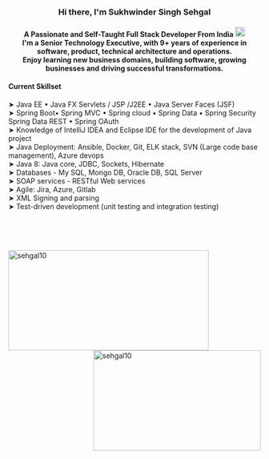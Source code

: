 

<h3 align="center">Hi there, I'm Sukhwinder Singh Sehgal </h3>
<h4 align="center">A Passionate and Self-Taught Full Stack Developer From India <img height="20" src="https://github.com/sehgal10/sehgal10/assets/7620790/f97861a1-9299-4e2f-a920-43f236ae3530">


<br>
I'm a Senior Technology Executive, with 9+ years of experience in software, product, technical architecture and operations.
<br>
Enjoy learning new business domains, building software, growing businesses and driving successful transformations.
</h4>


<h4>Current Skillset</h4>

➤ Java EE • Java FX Servlets / JSP /J2EE • Java Server Faces (JSF)<br>
➤ Spring Boot• Spring MVC • Spring cloud • Spring Data • Spring Security Spring Data REST • Spring OAuth<br>
➤ Knowledge of IntelliJ IDEA and Eclipse IDE for the development of Java project<br>
➤ Java Deployment: Ansible, Docker, Git, ELK stack, SVN (Large code base management), Azure devops<br>
➤ Java 8: Java core, JDBC, Sockets, Hibernate<br>
➤ Databases - My SQL, Mongo DB, Oracle DB, SQL Server<br>
➤ SOAP services - RESTful Web services<br>
➤ Agile: Jira, Azure, Gitlab<br>
➤ XML Signing and parsing<br>
➤ Test-driven development (unit testing and integration testing)<br>
<br>


<!--
<h4>Languages & Tools</h4>

<code><img height="20" src="https://raw.githubusercontent.com/github/explore/80688e429a7d4ef2fca1e82350fe8e3517d3494d/topics/html/html.png"></code>
<code><img height="20" src="https://raw.githubusercontent.com/github/explore/80688e429a7d4ef2fca1e82350fe8e3517d3494d/topics/css/css.png"></code>
<code><img height="20" src="https://raw.githubusercontent.com/github/explore/80688e429a7d4ef2fca1e82350fe8e3517d3494d/topics/bootstrap/bootstrap.png"></code>
<code><img height="20" src="https://raw.githubusercontent.com/github/explore/80688e429a7d4ef2fca1e82350fe8e3517d3494d/topics/sass/sass.png"></code>
<code><img height="20" src="https://raw.githubusercontent.com/github/explore/80688e429a7d4ef2fca1e82350fe8e3517d3494d/topics/javascript/javascript.png"></code>
<code><img height="20" src="https://raw.githubusercontent.com/github/explore/80688e429a7d4ef2fca1e82350fe8e3517d3494d/topics/es6/es6.png"></code>
<code><img height="20" src="https://raw.githubusercontent.com/github/explore/80688e429a7d4ef2fca1e82350fe8e3517d3494d/topics/react/react.png"></code>
<code><img height="20" src="https://raw.githubusercontent.com/github/explore/80688e429a7d4ef2fca1e82350fe8e3517d3494d/topics/firebase/firebase.png"></code>
<code><img height="20" src="https://raw.githubusercontent.com/github/explore/80688e429a7d4ef2fca1e82350fe8e3517d3494d/topics/nodejs/nodejs.png"></code>
<code><img height="20" src="https://raw.githubusercontent.com/github/explore/80688e429a7d4ef2fca1e82350fe8e3517d3494d/topics/express/express.png"></code>
<code><img height="20" src="https://raw.githubusercontent.com/github/explore/80688e429a7d4ef2fca1e82350fe8e3517d3494d/topics/mongodb/mongodb.png"></code>
<code><img height="20" src="https://raw.githubusercontent.com/github/explore/80688e429a7d4ef2fca1e82350fe8e3517d3494d/topics/visual-studio-code/visual-studio-code.png"></code>
<code><img height="20" src="https://raw.githubusercontent.com/github/explore/80688e429a7d4ef2fca1e82350fe8e3517d3494d/topics/atom/atom.png"></code>
<code><img height="20" src="https://raw.githubusercontent.com/github/explore/80688e429a7d4ef2fca1e82350fe8e3517d3494d/topics/git/git.png"></code>
 <code><img height="20" src="https://raw.githubusercontent.com/github/explore/80688e429a7d4ef2fca1e82350fe8e3517d3494d/topics/typescript/typescript.png"></code> -->



<br><br>

<img align="left" height="200" width="400" src="https://github-readme-stats.vercel.app/api?username=sehgal10&show_icons=true&locale=en" alt="sehgal10" />

<img align="right" height="200" width="334" src="https://github-readme-stats.vercel.app/api/top-langs?username=sehgal10&show_icons=true&locale=en" alt="sehgal10" />
<br>
  
  

<!--
**sehgal10/sehgal10** is a ✨ _special_ ✨ repository because its `README.md` (this file) appears on your GitHub profile.

Here are some ideas to get you started:

- 🔭 I’m currently working on ...
- 🌱 I’m currently learning ...
- 👯 I’m looking to collaborate on ...
- 🤔 I’m looking for help with ...
- 💬 Ask me about ...
- 📫 How to reach me: ...
- 😄 Pronouns: ...
- ⚡ Fun fact: ...
-->
